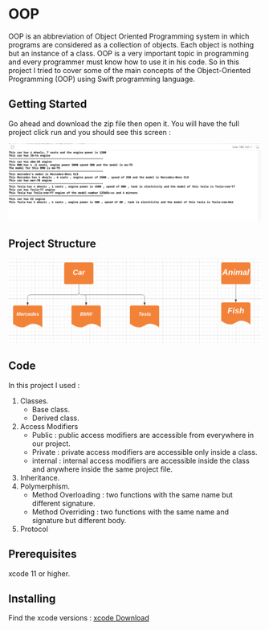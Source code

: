 # OOP
<p>
 OOP is an abbreviation of Object Oriented Programming system in which programs are considered as a collection of objects. Each object is nothing but an instance of a class. OOP is a very important topic in programming and every programmer must know how to use it in his code.
So in this project I tried to cover some of the main concepts of the Object-Oriented Programming (OOP) using Swift programming language.

 
 ## Getting Started
 <p>
Go ahead and download the zip file then open it. You will have the full project click run and you should see this screen : 
</p>
<p align="center">
    <img src="terminal.png" alt="OOP_Swift"/>
</p>

 ## Project Structure
 
 <p align="center">
    <img src="/swift.png" alt="OOP_Swift"/>
</p>
 

## Code

<p>In this project I used : 
 <ol>
  <li>Classes.
    <ul>
      <li>Base class.</li>
      <li>Derived class.</li>
    </ul>
  </li>
  <li>Access Modifiers
    <ul>
      <li>Public : public access modifiers are accessible from everywhere in our project. </li>
      <li>Private :  private access modifiers are accessible only inside a class. </li>
      <li>internal : internal access modifiers are accessible inside the class and anywhere inside the same project file.</li>
    </ul>
  </li>
  <li>Inheritance.</li>
  <li>Polymerphism.
  <ul>
      <li>Method Overloading : two functions with the same name but different signature.</li>
      <li>Method Overriding : two functions with the same name and signature but different body.</li>
    </ul>
  </li>
  <li>Protocol
</ol> 
<p/>




## Prerequisites

xcode 11 or higher.


## Installing

Find the xcode versions : 
<a href="https://xcodereleases.com/" target="_blank">xcode Download</a>
